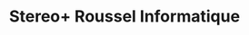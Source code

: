 ---
title: "Stereo+ Roussel Informatique"
url: /drummondville/stereo-roussel-informatique/
shop: Hifi
---